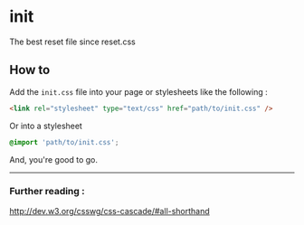 # init
The best reset file since reset.css


## How to 
Add the `init.css` file into your page or stylesheets like the following : 

```html
<link rel="stylesheet" type="text/css" href="path/to/init.css" />
```

Or into a stylesheet

```css
@import 'path/to/init.css';
``` 

And, you're good to go. 

--- 

### Further reading : 
http://dev.w3.org/csswg/css-cascade/#all-shorthand

